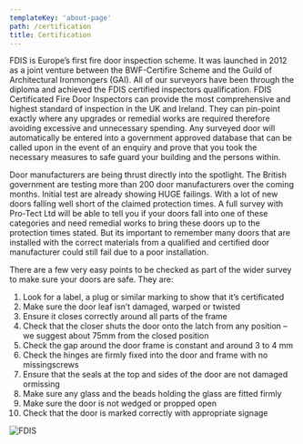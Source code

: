 ```yaml
---
templateKey: 'about-page'
path: /certification
title: Certification
---
```

FDIS is Europe’s first fire door inspection scheme. It was launched in 2012 as a joint venture between the BWF-Certifire Scheme and the Guild of Architectural Ironmongers (GAI). All of our surveyors have been through the diploma and achieved the FDIS certified inspectors qualification. FDIS Certificated Fire Door Inspectors can provide the most comprehensive and highest standard of inspection in the UK and Ireland. They can pin-point exactly where any upgrades or remedial works are required therefore avoiding excessive and unnecessary spending. Any surveyed door will automatically be entered into a government approved database that can be called upon in the event of an enquiry and prove that you took the necessary measures to safe guard your building and the persons within.

Door manufacturers are being thrust directly into the spotlight. The British government are testing more than 200 door manufacturers over the coming months. Initial test are already showing HUGE failings. With a lot of new doors falling well short of the claimed protection times. A full survey with Pro-Tect Ltd will be able to tell you if your doors fall into one of these categories and need remedial works to bring these doors up to the protection times stated. But its important to remember many doors that are installed with the correct materials from a qualified and certified door manufacturer could still fail due to a poor installation.

There are a few very easy points to be checked as part of the wider survey to make sure your doors are safe. They are:

1. Look for a label, a plug or similar marking to show that it’s certificated
2. Make sure the door leaf isn’t damaged, warped or twisted
3. Ensure it closes correctly around all parts of the frame
4. Check that the closer shuts the door onto the latch from any position – we suggest about 75mm from the closed position
5. Check the gap around the door frame is constant and around 3 to 4 mm
6. Check the hinges are firmly fixed into the door and frame with no missingscrews
7. Ensure that the seals at the top and sides of the door are not damaged ormissing
8. Make sure any glass and the beads holding the glass are fitted firmly
9. Make sure the door is not wedged or propped open
10. Check that the door is marked correctly with appropriate signage

![FDIS](/img/fdis.jpg)